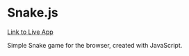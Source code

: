 # Snake.js

[Link to Live App][link]

[link]: http://www.devinmiranda.xyz/snake.js

Simple Snake game for the browser, created with JavaScript.
